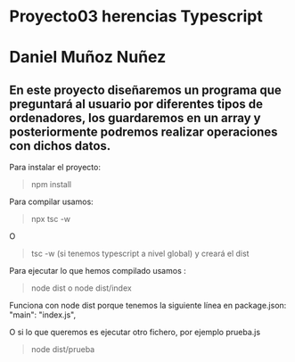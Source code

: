 # Proyecto03 herencias Typescript 
# Daniel Muñoz Nuñez
## En este proyecto diseñaremos un programa que preguntará al usuario por diferentes tipos de ordenadores, los guardaremos en un array y posteriormente podremos realizar operaciones con dichos datos.

Para instalar el proyecto:
>npm install

Para compilar usamos:
>npx tsc -w

O 

>tsc -w
(si tenemos typescript a nivel global) y creará el dist

Para ejecutar lo que hemos compilado usamos :
>node dist 
o 
>node dist/index

Funciona con node dist porque tenemos la siguiente línea en package.json: "main": "index.js",

O si lo que queremos es ejecutar otro fichero, por ejemplo prueba.js

>node dist/prueba
